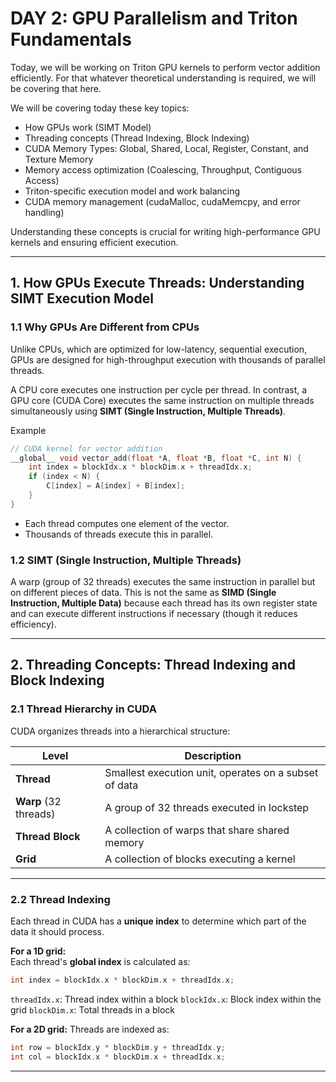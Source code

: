 # DAY 2: GPU Parallelism and Triton Fundamentals

Today, we will be working on Triton GPU kernels to perform vector addition efficiently. For that whatever theoretical understanding is required, we will be covering that here.

We will be covering today these key topics:
- How GPUs work (SIMT Model)
- Threading concepts (Thread Indexing, Block Indexing)
- CUDA Memory Types: Global, Shared, Local, Register, Constant, and Texture Memory
- Memory access optimization (Coalescing, Throughput, Contiguous Access)
- Triton-specific execution model and work balancing
- CUDA memory management (cudaMalloc, cudaMemcpy, and error handling)

Understanding these concepts is crucial for writing high-performance GPU kernels and ensuring efficient execution.

---

## 1. How GPUs Execute Threads: Understanding SIMT Execution Model

### 1.1 Why GPUs Are Different from CPUs
Unlike CPUs, which are optimized for low-latency, sequential execution, GPUs are designed for high-throughput execution with thousands of parallel threads.

A CPU core executes one instruction per cycle per thread. In contrast, a GPU core (CUDA Core) executes the same instruction on multiple threads simultaneously using **SIMT (Single Instruction, Multiple Threads)**.

Example
```cpp
// CUDA kernel for vector addition
__global__ void vector_add(float *A, float *B, float *C, int N) {
    int index = blockIdx.x * blockDim.x + threadIdx.x;
    if (index < N) {
        C[index] = A[index] + B[index];
    }
}
```
- Each thread computes one element of the vector.
- Thousands of threads execute this in parallel.

### 1.2 SIMT (Single Instruction, Multiple Threads)
A warp (group of 32 threads) executes the same instruction in parallel but on different pieces of data.
This is not the same as **SIMD (Single Instruction, Multiple Data)** because each thread has its own register state and can execute different instructions if necessary (though it reduces efficiency).

---

## 2. Threading Concepts: Thread Indexing and Block Indexing  

### 2.1 Thread Hierarchy in CUDA  

CUDA organizes threads into a hierarchical structure:  

| Level            | Description                                        |
|-----------------|----------------------------------------------------|
| **Thread**      | Smallest execution unit, operates on a subset of data |
| **Warp** (32 threads) | A group of 32 threads executed in lockstep |
| **Thread Block** | A collection of warps that share shared memory |
| **Grid**        | A collection of blocks executing a kernel |

---

### 2.2 Thread Indexing  

Each thread in CUDA has a **unique index** to determine which part of the data it should process.  

**For a 1D grid:**  
Each thread's **global index** is calculated as:  
```cpp
int index = blockIdx.x * blockDim.x + threadIdx.x;
```

`threadIdx.x`: Thread index within a block
`blockIdx.x`: Block index within the grid
`blockDim.x`: Total threads in a block

**For a 2D grid:**
Threads are indexed as:
```cpp
int row = blockIdx.y * blockDim.y + threadIdx.y;
int col = blockIdx.x * blockDim.x + threadIdx.x;
```

---




